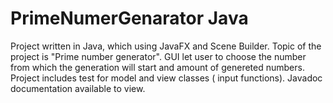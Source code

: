 # PrimeNumerGenarator Java
Project written in Java, which using JavaFX and Scene Builder. Topic of the project is "Prime number generator". GUI let user to choose the number from which the generation will start and amount of genereted numbers.  Project includes test for model and view classes ( input functions). Javadoc documentation available to view.
